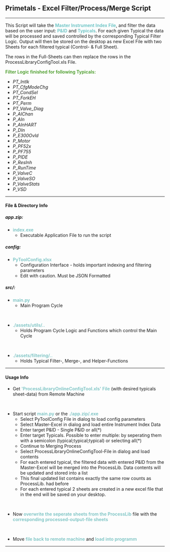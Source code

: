 ## Primetals - Excel Filter/Process/Merge Script
***
This Script will take the <span style='color: #65c1c2; font-weight: 600'>Master Instrument Index File</span>, and filter the data based on the user input: <span style='color: #65c1c2; font-weight: 600'>P&ID</span> and <span style='color: #65c1c2; font-weight: 600'>Typicals</span>.
For each given Typical the data will be processed and saved controlled by the corresponding Typical Filter Logic.
Output will then be stored on the desktop as new Excel File with two Sheets for each filtered typical (Control- & Full Sheet).

The rows in the Full-Sheets can then replace the rows in the ProcessLibraryConfigTool.xls File.
<br>

<span style='color: #492; font-weight: 600'>Filter Logic finished for following Typicals:</span>

* *PT_Intlk*
* *PT_CfgModeChg*
* *PT_CondSel*
* *PT_ForkEH*
* *PT_Perm*
* *PT_Valve_Diag*
* *P_AIChan*
* *P_AIn*
* *P_AInHART*
* *P_DIn*
* *P_E300Ovld*
* *P_Motor*
* *P_PF52x*
* *P_PF755*
* *P_PIDE*
* *P_ResInh*
* *P_RunTime*
* *P_ValveC*
* *P_ValveSO*
* *P_ValveStats*
* *P_VSD*

***
#### File & Directory Info

##### app.zip:
- <span style='color: #79c2c2; font-weight: 600;'>index.exe</span>
  - Executable Application File to run the script

##### config:
- <span style='color: #79c2c2; font-weight: 600;'>PyToolConfig.xlsx</span>
  - Configuration Interface - holds important indexing and filtering parameters
  - Edit with caution. Must be JSON Formatted

##### src/:
- <span style='color: #79c2c2; font-weight: 600;'>main.py</span>
  - Main Program Cycle
<br>

- <span style='color: #79c2c2; font-weight: 600;'>./assets/utils/..</span>
  - Holds Program Cycle Logic and Functions which control the Main Cycle
<br>

- <span style='color: #79c2c2; font-weight: 600;'>./assets/filtering/..</span>
  - Holds Typical Filter-, Merge-, and Helper-Functions

***
#### Usage Info

* Get <span style='color: #79c2c2; font-weight: 600;'>'ProcessLibraryOnlineConfigTool.xls' File</span> (with desired typicals sheet-data) from Remote Machine
<br>

* Start script <span style='color: #79c2c2; font-weight: 600;'>main.py</span> or the <span style='color: #79c2c2; font-weight: 600;'>./app.zip/.exe</span>
  * Select PyToolConfig File in dialog to load config parameters
  * Select Master-Excel in dialog and load entire Instrument Index Data
  * Enter target P&ID - Single P&ID or all(*)
  * Enter target Typicals. Possible to enter multiple:
  by seperating them with a semicolon (typical;typical;typical)
  or selecting all(*)
  * Continue to Merging Process
  * Select ProcessLibraryOnlineConfigTool-File in dialog and load contents
  * For each entered typical, the filtered data with entered P&ID from the Master-Excel will be merged into the ProcessLib. Data contents will be updated and stored into a list
  * This final updated list contains exactly the same row counts as ProcessLib. had before
  * For each entered typical 2 sheets are created in a new excel file that in the end will be saved on your desktop.

<br>

* Now <span style='color: #79c2c2; font-weight: 600;'>overwrite the seperate sheets from the ProcessLib</span> file with the <span style='color: #79c2c2; font-weight: 600;'>corresponding processed-output-file sheets</span>
<br>

* Move <span style='color: #79c2c2; font-weight: 600;'>file back to remote machine</span> and <span style='color: #79c2c2; font-weight: 600;'>load into programm</span>

***